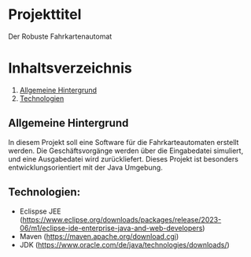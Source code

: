 # Projekttitel
Der Robuste Fahrkartenautomat

# Inhaltsverzeichnis
1. [Allgemeine Hintergrund](#general-info)
2. [Technologien](#technologies)

<a name="general-info"></a>
## Allgemeine Hintergrund
In diesem Projekt soll eine Software für die Fahrkarteautomaten erstellt werden. Die Geschäftsvorgänge werden über die Eingabedatei simuliert, 
und eine Ausgabedatei wird zurückliefert.
Dieses Projekt ist besonders entwicklungsorientiert mit der Java Umgebung.

<a name="technologies"></a>
## Technologien:
* Eclispse JEE (https://www.eclipse.org/downloads/packages/release/2023-06/m1/eclipse-ide-enterprise-java-and-web-developers)
* Maven (https://maven.apache.org/download.cgi)
* JDK (https://www.oracle.com/de/java/technologies/downloads/)

